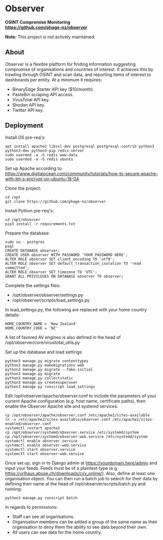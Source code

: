 # Observer
**OSINT Compromise Monitoring  
https://github.com/phage-nz/observer**

**Note:** This project is not actively maintained.

## About
Observer is a flexible platform for finding information suggesting compromise of organisations and countries of interest. It achieves this by trawling through OSINT and scan data, and reporting items of interest to dashboards per entity. At a minimum it requires:
- BinaryEdge Starter API key ($10/month).  
- PasteBin scraping API access.  
- VirusTotal API key.  
- Shodan API key.  
- Twitter API key.  

## Deployment
Install OS pre-req's:
```
apt install apache2 libssl-dev postgresql postgresql-contrib python3 python3-dev python3-pip redis-server
sudo usermod -a -G redis www-data
sudo usermod -a -G redis ubuntu
```

Set up Apache according to: https://www.digitalocean.com/community/tutorials/how-to-secure-apache-with-let-s-encrypt-on-ubuntu-18-04

Clone the project:
```
cd /opt
git clone https://github.com/phage-nz/observer
```

Install Python pre-req's:
```
cd /opt/observer
pip3 install -r requirements.txt
```

Prepare the database:
```
sudo su - postgres
psql
CREATE DATABASE observer;
CREATE USER observer WITH PASSWORD 'YOUR PASSWORD HERE';
ALTER ROLE observer SET client_encoding TO 'utf8';
ALTER ROLE observer SET default_transaction_isolation TO 'read committed';
ALTER ROLE observer SET timezone TO 'UTC';
GRANT ALL PRIVILEGES ON DATABASE observer TO observer;
```

Complete the settings files:
* /opt/observer/observer/settings.py  
* /opt/observer/scripts/load_settings.py  

In load_settings.py, the following are replaced with your home country details:
```
HOME_COUNTRY_NAME = 'New Zealand'
HOME_COUNTRY_CODE = 'NZ'
```

A list of favored AV engines is also defined in the head of /opt/observer/core/virustotal_utils.py

Set up the database and load settings:  
```
python3 manage.py migrate contenttypes
python3 manage.py makemigrations web
python3 manage.py migrate --fake-initial
python3 manage.py migrate
python3 manage.py collectstatic
python3 manage.py createsuperuser
python3 manage.py runscript load_settings
```

Edit /opt/observer/apache/observer.conf to include the parameters of your current Apache configuration (e.g. host name, certificate paths), then enable the Observer Apache site and systemd services:
```
cp /opt/observer/apache/observer.conf /etc/apache2/sites-available
ln -s /etc/apache2/sites-available/observer.conf /etc/apache2/sites-enabled/observer.conf
systemctl restart apache2
cp /opt/observer/systemd/observer.service /etc/systemd/system
cp /opt/observer/systemd/observer-web.service /etc/systemd/system
systemctl enable observer.service
systemctl enable observer-web.service
systemctl start observer.service
systemctl start observer-web.service
```

Once set up, sign in to Django admin at https://yourdomain.here/admin and input your feeds. Feeds must be of a plaintext type (e.g. https://urlhaus.abuse.ch/downloads/csv_online/). Also, define at least one organisation object. You can then run a batch job to search for their data by defining their name at the head of /opt/observer/scripts/batch.py and running:
```
python3 manage.py runscript batch
```

In regards to permissions:  
- Staff can see all organisations.  
- Organisation members can be added a group of the same name as their organisation to deny them the ability to see data beyond their own.  
- All users can see data for the home country.  